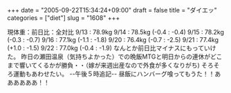 +++
date = "2005-09-22T15:34:24+09:00"
draft = false
title = "ダイエッ"
categories = ["diet"]
slug = "1608"
+++

現体重：前日比：全対比
9/13 : 78.9kg
9/14 : 78.5kg (-0.4 : -0.4)
9/15 : 78.2kg (-0.3 : -0.7)
9/16 : 77.1kg (-1.1 : -1.8)
9/20 : 76.4kg (-0.7 : -2.5)
9/21 : 77.4kg (+1.0 : -1.5)
9/22 : 77.0kg (-0.4 : -1.9)
なんとか前日比マイナスにもっていけた。
昨日の瀬田温泉（気持ちよかった）での晩飯MTGと明日からの連休がどこまで響いてくるかが勝負・・（嫁が来週出産なので外食が多くなりがち)
そろそろ運動もあわせたい。
--午後５時追記--
昼飯にハンバーグ喰ってもうた！！ああああああ！！
